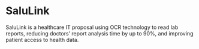 # SaluLink
SaluLink is a healthcare IT proposal using OCR technology to read lab reports, reducing doctors’ report analysis time by up to 90%, and improving patient access to health data.
